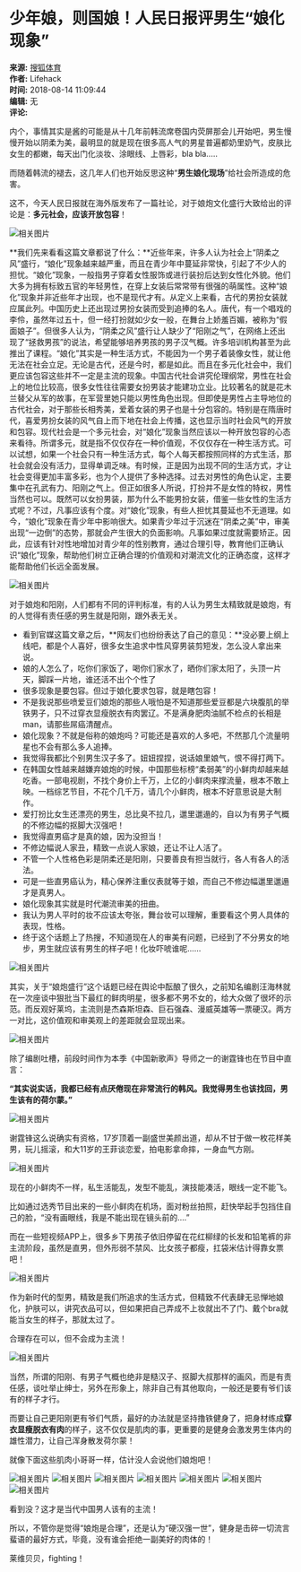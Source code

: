 # 少年娘，则国娘！人民日报评男生“娘化现象”

**来源:** [搜狐体育](https://sports.sohu.com/20180814/n546323392.shtml)  
**作者:** Lifehack  
**时间:** 2018-08-14 11:09:44  
**编辑:** 无  
**评论:** 

内个，事情其实是酱的可能是从十几年前韩流席卷国内荧屏那会儿开始吧，男生慢慢开始以阴柔为美，最明显的就是现在很多高人气的男星普遍都奶里奶气，皮肤比女生的都嫩，每天出门化淡妆、涂眼线、上唇彩，bla bla.....

而随着韩流的褪去，这几年人们也开始反思这种“**男生娘化现场**”给社会所造成的危害。

这不，今天人民日报就在海外版发布了一篇社论，对于娘炮文化盛行大致给出的评论是：**多元社会，应该开放包容**！

![相关图片](https://5b0988e595225.cdn.sohucs.com/images/20180814/fc68820636ee4ad7bd2080873dec2c3a.jpeg)

**我们先来看看这篇文章都说了什么：**近些年来，许多人认为社会上“阴柔之风”盛行，“娘化”现象越来越严重，而且在青少年中蔓延非常快，引起了不少人的担忧。“娘化”现象，一般指男子穿着女性服饰或进行装扮后达到女性化外貌。他们大多为拥有标致五官的年轻男性，在穿上女装后常常带有很强的萌属性。这种“娘化”现象并非近些年才出现，也不是现代才有。从定义上来看，古代的男扮女装就应属此列。中国历史上还出现过男扮女装而受到追捧的名人。唐代，有一个唱戏的李伶，虽然年过五十，但一经打扮就如少女一般，在舞台上娇羞百媚，被称为“假面娘子”。但很多人认为，“阴柔之风”盛行让人缺少了“阳刚之气”，在网络上还出现了“拯救男孩”的说法，希望能够培养男孩的男子汉气概。许多培训机构甚至为此推出了课程。“娘化”其实是一种生活方式，不能因为一个男子着装像女性，就让他无法在社会立足。无论是古代，还是今时，都是如此。而且在多元化社会中，我们更应该包容这些并不一定是主流的现象。中国古代社会讲究伦理纲常，男性在社会上的地位比较高，很多女性往往需要女扮男装才能建功立业。比较著名的就是花木兰替父从军的故事，在军营里她只能以男性角色出现。但即使是男性占主导地位的古代社会，对于那些长相秀美，爱着女装的男子也是十分包容的。特别是在隋唐时代，喜爱男扮女装的风气自上而下地在社会上传播，这也显示当时社会风气的开放和包容。现代社会是一个多元社会，对“娘化”现象当然应该以一种开放包容的心态来看待。所谓多元，就是指不仅仅存在一种价值观，不仅仅存在一种生活方式。可以试想，如果一个社会只有一种生活方式，每个人每天都按照同样的方式生活，那社会就会没有活力，显得单调乏味。有时候，正是因为出现不同的生活方式，才让社会变得更加丰富多彩，也为个人提供了多种选择。过去对男性的角色认定，主要集中在孔武有力、阳刚之气上。但正如很多人所说，打扮并不是女性的特权，男性当然也可以。既然可以女扮男装，那为什么不能男扮女装，借鉴一些女性的生活方式呢？不过，凡事应该有个度。对“娘化”现象，有些人担忧其蔓延也不无道理。如今，“娘化”现象在青少年中影响很大。如果青少年过于沉迷在“阴柔之美”中，审美出现“一边倒”的态势，那就会产生很大的负面影响。凡事如果过度就需要矫正。因此，应该有针对性地增加对青少年的性别教育，通过合理引导，教育他们正确认识“娘化”现象，帮助他们树立正确合理的价值观和对潮流文化的正确态度，这样才能帮助他们长远全面发展。

![相关图片](https://5b0988e595225.cdn.sohucs.com/images/20180814/1ea2d4f491d74aecac1126191a20f996.jpeg)

对于娘炮和阳刚，人们都有不同的评判标准，有的人认为男生太精致就是娘炮，有的人觉得有责任感的男生就是阳刚，跟外表无关。

- 看到官媒这篇文章之后，**网友们也纷纷表达了自己的意见：**没必要上纲上线吧，都是个人喜好，很多女生追求中性风穿男装剪短发，怎么没人拿出来说。
- 娘的人怎么了，吃你们家饭了，喝你们家水了，晒你们家太阳了，头顶一片天，脚踩一片地，谁还活不出个个性了
- 很多现象是要包容。但过于娘化要求包容，就是瞎包容！
- 不是我说那些喷爱豆们娘炮的那些人哦怕是不知道那些爱豆都是六块腹肌的举铁男子，只不过穿衣显瘦脱衣有肉罢辽。不是满身肥肉油腻不检点的长相是man，请那些屌癌清醒点。
- 娘化现象？不就是俗称的娘炮吗？可能还是喜欢的人多吧，不然那几个流量明星也不会有那么多人追捧。
- 我觉得我都比个别男生汉子多了。妞妞捏捏，说话娘里娘气，恨不得打两下。
- 在韩国女性越来越嫌弃娘炮的时候，中国那些标榜“柔弱美”的小鲜肉却越来越吃香。一部电视剧，不找个身价上千万，上亿的小鲜肉来撑流量，根本不敢上映。一档综艺节目，不花个几千万，请几个小鲜肉，根本不好意思说是大制作。
- 爱打扮比女生还漂亮的男生，总比臭不拉几，邋里邋遢的，自以为有男子气概的不修边幅的抠脚大汉强吧！
- 我觉得直男癌才是真的娘，因为没担当！
- 不修边幅说人家丑，精致一点说人家娘，还让不让人活了。
- 不管一个人性格色彩是阴柔还是阳刚，只要善良有担当就行，各人有各人的活法。
- 可是一些直男癌认为，精心保养注重仪表就等于娘，而自己不修边幅邋里邋遢才是真男人。
- 娘化现象其实就是时代潮流审美的扭曲。
- 我认为男人平时的妆不应该太夸张，舞台妆可以理解，重要看这个男人具体的表现，性格。
- 终于这个话题上了热搜，不知道现在人的审美有问题，已经到了不分男女的地步，男生就应该有男生的样子吧！化妆吓唬谁呢……

![相关图片](https://5b0988e595225.cdn.sohucs.com/images/20180814/05bf33b2195b4124af7d8205d6678e67.jpeg)

其实，关于“娘炮盛行”这个话题已经在舆论中酝酿了很久，之前知名编剧汪海林就在一次座谈中狠批当下最红的鲜肉明星，很多都不男不女的，给大众做了很坏的示范。而反观好莱坞，主流则是杰森斯坦森、巨石强森、漫威英雄等一票硬汉。两方一对比，这价值观和审美观上的差距就会显现出来。

![相关图片](https://5b0988e595225.cdn.sohucs.com/images/20180814/d1071a7ed8004ff6a6f36cc24938ab18.jpeg)

除了编剧吐槽，前段时间作为本季《中国新歌声》导师之一的谢霆锋也在节目中直言：

**“其实说实话，我都已经有点厌倦现在非常流行的韩风。我觉得男生也该找回，男生该有的荷尔蒙。”**

![相关图片](https://5b0988e595225.cdn.sohucs.com/images/20180814/9e4c7d217487498a842c06c5ac3f9c4b.jpeg)

谢霆锋这么说确实有资格，17岁顶着一副盛世美颜出道，却从不甘于做一枚花样美男，玩儿摇滚，和大11岁的王菲谈恋爱，拍电影拿命摔，一身血气方刚。

![相关图片](https://5b0988e595225.cdn.sohucs.com/images/20180814/53b94556db28401f802b8d9783034905.jpeg)

现在的小鲜肉不一样，私生活能乱，发型不能乱，演技能凑活，眼线一定不能飞。

比如通过选秀节目出来的一些小鲜肉在机场，面对粉丝拍照，赶快举起手包挡住自己的脸，“没有画眼线，我是不能出现在镜头前的....”

而在一些短视频APP上，很多乡下男孩子依旧停留在花红柳绿的长发和铅笔裤的非主流阶段，虽然是直男，但外形弱不禁风、比女孩子都瘦，扛袋米估计得靠女票吧！

![相关图片](https://5b0988e595225.cdn.sohucs.com/images/20180814/7addc3a1bbd04d75a9c69af229fb9786.gif)

作为新时代的型男，精致是我们所追求的生活方式，但精致不代表肆无忌惮地娘化，护肤可以，讲究衣品可以，但如果把自己弄成不上妆就出不了门、戴个bra就能当女生的样子，那就太过了。

合理存在可以，但不会成为主流！

![相关图片](https://5b0988e595225.cdn.sohucs.com/images/20180814/e65ace2b07974e06bf23b646c452286d.gif)

当然，所谓的阳刚、有男子气概也绝非是糙汉子、抠脚大叔那样的画风，而是有责任感，谈吐举止绅士，另外在形象上，除非自己有其他取向，一般还是要有爷们该有的样子才行。

而要让自己更阳刚更有爷们气质，最好的办法就是坚持撸铁健身了，把身材练成**穿衣显瘦脱衣有肉**的样子，这不仅仅是肌肉的事，更重要的是健身会激发男生体内的雄性潜力，让自己浑身散发荷尔蒙！

就像下面这些肌肉小哥哥一样，估计没人会说他们娘炮吧！

![相关图片](https://5b0988e595225.cdn.sohucs.com/images/20180814/26988e2ca4bf415e943247d168c5378b.jpeg) ![相关图片](https://5b0988e595225.cdn.sohucs.com/images/20180814/c03a0a0a91b3493ab28d9be8ddc4802b.jpeg) ![相关图片](https://5b0988e595225.cdn.sohucs.com/images/20180814/550c2e22dea4426dbf1c9e61ef4e1512.jpeg) ![相关图片](https://5b0988e595225.cdn.sohucs.com/images/20180814/56f9620e4c97408c95f7bae75e48e094.jpeg) ![相关图片](https://5b0988e595225.cdn.sohucs.com/images/20180814/dd2c605433444a4bbe7ff6a1ac8b65e8.jpeg) ![相关图片](https://5b0988e595225.cdn.sohucs.com/images/20180814/6848f01929b2438c806bc8f7ab71ae4f.jpeg) ![相关图片](https://5b0988e595225.cdn.sohucs.com/images/20180814/514985a8dc65465aa1551e47a99e6690.jpeg)

看到没？这才是当代中国男人该有的主流！

所以，不管你是觉得“娘炮是合理”，还是认为“硬汉强一世”，健身是击碎一切流言蜚语的最好方式，毕竟，没有谁会拒绝一副美好的肉体的！

莱维贝贝，fighting！